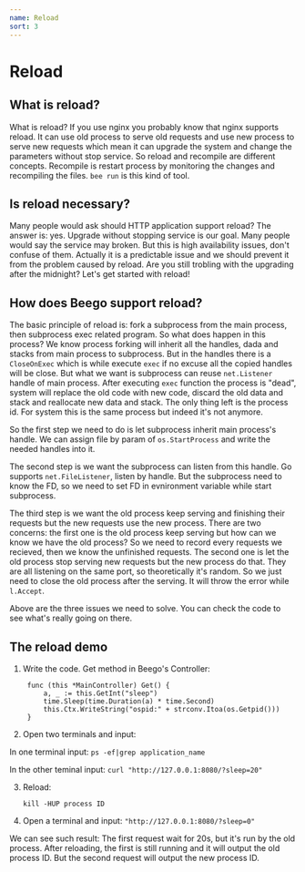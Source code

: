 ```yaml
---
name: Reload
sort: 3
---
```


# Reload

## What is reload?

What is reload? If you use nginx you probably know that nginx supports reload. It can use old process to serve old requests and use new process to serve new requests which mean it can upgrade the system and change the parameters without stop service. So reload and recompile are different concepts. Recompile is restart process by monitoring the changes and recompiling the files. `bee run` is this kind of tool.

## Is reload necessary?

Many people would ask should HTTP application support reload? The answer is: yes. Upgrade without stopping service is our goal. Many people would say the service may broken. But this is high availability issues, don't confuse of them. Actually it is a predictable issue and we should prevent it from the problem caused by reload. Are you still trobling with the upgrading after the midnight? 
Let's get started with reload!

## How does Beego support reload?

The basic principle of reload is: fork a subprocess from the main process, then subprocess exec related program. So what does happen in this process? We know process forking will inherit all the handles, dada and stacks from main process to subprocess. But in the handles there is a `CloseOnExec` which is while execute `exec` if no excuse all the copied handles will be close. But what we want is subprocess can reuse `net.Listener` handle of main process. After executing `exec` function the process is "dead", system will replace the old code with new code, discard the old data and stack and reallocate new data and stack. The only thing left is the process id. For system this is the same process but indeed it's not anymore.

So the first step we need to do is let subprocess inherit main process's handle. We can assign file by param of `os.StartProcess` and write the needed handles into it.

The second step is we want the subprocess can listen from this handle. Go supports `net.FileListener`, listen by handle. But the subprocess need to know the FD, so we need to set FD in evnironment variable while start subprocess.

The third step is we want the old process keep serving and finishing their requests but the new requests use the new process. There are two concerns: the first one is the old process keep serving but how can we know we have the old process? So we need to record every requests we recieved, then we know the unfinished requests. The second one is let the old process stop serving new requests but the new process do that. They are all listening on the same port, so theoretically it's random. So we just need to close the old process after the serving. It will throw the error while `l.Accept`.

Above are the three issues we need to solve. You can check the code to see what's really going on there.

## The reload demo

1. Write the code. Get method in Beego's Controller:

		func (this *MainController) Get() {
			a, _ := this.GetInt("sleep")
			time.Sleep(time.Duration(a) * time.Second)
			this.Ctx.WriteString("ospid:" + strconv.Itoa(os.Getpid()))
		}

2. Open two terminals and input:

  In one terminal input: `ps -ef|grep application_name`

  In the other teminal input: `curl "http://127.0.0.1:8080/?sleep=20"`

3. Reload:

	`kill -HUP process ID`

4. Open a terminal and input: `"http://127.0.0.1:8080/?sleep=0"`

We can see such result: The first request wait for 20s, but it's run by the old process. After reloading, the first is still running and it will output the old process ID. But the second request will output the new process ID.


